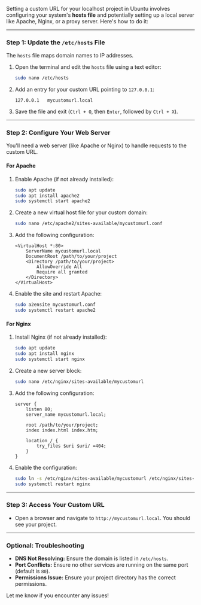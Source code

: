Setting a custom URL for your localhost project in Ubuntu involves configuring your system's **hosts file** and potentially setting up a local server like Apache, Nginx, or a proxy server. Here's how to do it:

---

### **Step 1: Update the `/etc/hosts` File**
The `hosts` file maps domain names to IP addresses. 

1. Open the terminal and edit the `hosts` file using a text editor:
   ```bash
   sudo nano /etc/hosts
   ```

2. Add an entry for your custom URL pointing to `127.0.0.1`:
   ```
   127.0.0.1   mycustomurl.local
   ```

3. Save the file and exit (`Ctrl + O`, then `Enter`, followed by `Ctrl + X`).

---

### **Step 2: Configure Your Web Server**
You'll need a web server (like Apache or Nginx) to handle requests to the custom URL.

#### **For Apache**
1. Enable Apache (if not already installed):
   ```bash
   sudo apt update
   sudo apt install apache2
   sudo systemctl start apache2
   ```

2. Create a new virtual host file for your custom domain:
   ```bash
   sudo nano /etc/apache2/sites-available/mycustomurl.conf
   ```

3. Add the following configuration:
   ```
   <VirtualHost *:80>
       ServerName mycustomurl.local
       DocumentRoot /path/to/your/project
       <Directory /path/to/your/project>
           AllowOverride All
           Require all granted
       </Directory>
   </VirtualHost>
   ```

4. Enable the site and restart Apache:
   ```bash
   sudo a2ensite mycustomurl.conf
   sudo systemctl restart apache2
   ```

#### **For Nginx**
1. Install Nginx (if not already installed):
   ```bash
   sudo apt update
   sudo apt install nginx
   sudo systemctl start nginx
   ```

2. Create a new server block:
   ```bash
   sudo nano /etc/nginx/sites-available/mycustomurl
   ```

3. Add the following configuration:
   ```
   server {
       listen 80;
       server_name mycustomurl.local;

       root /path/to/your/project;
       index index.html index.htm;

       location / {
           try_files $uri $uri/ =404;
       }
   }
   ```

4. Enable the configuration:
   ```bash
   sudo ln -s /etc/nginx/sites-available/mycustomurl /etc/nginx/sites-enabled/
   sudo systemctl restart nginx
   ```

---

### **Step 3: Access Your Custom URL**
- Open a browser and navigate to `http://mycustomurl.local`. You should see your project.

---

### **Optional: Troubleshooting**
- **DNS Not Resolving:** Ensure the domain is listed in `/etc/hosts`.
- **Port Conflicts:** Ensure no other services are running on the same port (default is `80`).
- **Permissions Issue:** Ensure your project directory has the correct permissions.

Let me know if you encounter any issues!
